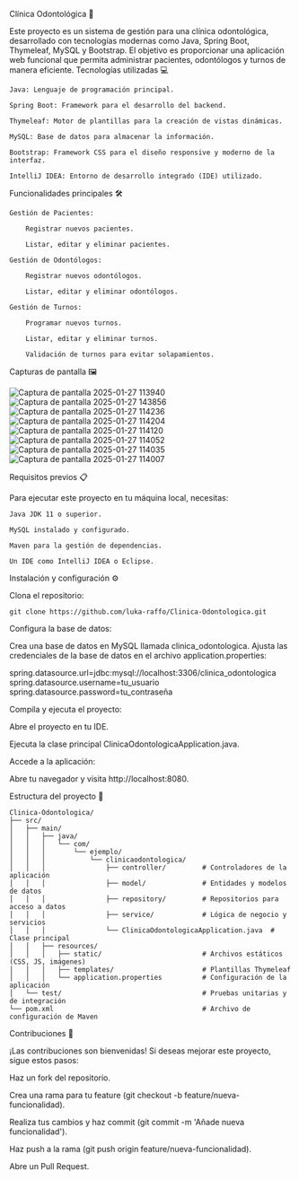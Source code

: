 Clínica Odontológica 🦷

Este proyecto es un sistema de gestión para una clínica odontológica, desarrollado con tecnologías modernas como Java, Spring Boot, Thymeleaf, MySQL y Bootstrap. El objetivo es proporcionar una aplicación web funcional que permita administrar pacientes, odontólogos y turnos de manera eficiente.
Tecnologías utilizadas 💻

    Java: Lenguaje de programación principal.

    Spring Boot: Framework para el desarrollo del backend.

    Thymeleaf: Motor de plantillas para la creación de vistas dinámicas.

    MySQL: Base de datos para almacenar la información.

    Bootstrap: Framework CSS para el diseño responsive y moderno de la interfaz.

    IntelliJ IDEA: Entorno de desarrollo integrado (IDE) utilizado.

Funcionalidades principales 🛠️

    Gestión de Pacientes:

        Registrar nuevos pacientes.

        Listar, editar y eliminar pacientes.

    Gestión de Odontólogos:

        Registrar nuevos odontólogos.

        Listar, editar y eliminar odontólogos.

    Gestión de Turnos:

        Programar nuevos turnos.

        Listar, editar y eliminar turnos.

        Validación de turnos para evitar solapamientos.

Capturas de pantalla 🖼️


![Captura de pantalla 2025-01-27 113940](https://github.com/user-attachments/assets/07058956-0456-41c1-96f0-825c17aefc5f)
![Captura de pantalla 2025-01-27 143856](https://github.com/user-attachments/assets/eebcd717-7c3c-44f6-999d-c5ebf00c0e5e)
![Captura de pantalla 2025-01-27 114236](https://github.com/user-attachments/assets/a74e0520-f856-4527-8d51-acaef39a09d1)
![Captura de pantalla 2025-01-27 114204](https://github.com/user-attachments/assets/c0526b52-8bc2-4c84-bb58-f759d0acf82b)
![Captura de pantalla 2025-01-27 114120](https://github.com/user-attachments/assets/2d82dcfb-d8e3-4679-afa0-a8165c0946e8)
![Captura de pantalla 2025-01-27 114052](https://github.com/user-attachments/assets/9fbc583f-493d-4928-b625-13c22245bd77)
![Captura de pantalla 2025-01-27 114035](https://github.com/user-attachments/assets/25d49002-8644-4638-afa0-96ec296a25d8)
![Captura de pantalla 2025-01-27 114007](https://github.com/user-attachments/assets/33801448-0eac-49c1-bf2d-f848a6e2fe5a)

Requisitos previos 📋

Para ejecutar este proyecto en tu máquina local, necesitas:

    Java JDK 11 o superior.

    MySQL instalado y configurado.

    Maven para la gestión de dependencias.

    Un IDE como IntelliJ IDEA o Eclipse.

Instalación y configuración ⚙️

Clona el repositorio:

    git clone https://github.com/luka-raffo/Clinica-Odontologica.git

Configura la base de datos:

  Crea una base de datos en MySQL llamada clinica_odontologica.
  Ajusta las credenciales de la base de datos en el archivo application.properties:

spring.datasource.url=jdbc:mysql://localhost:3306/clinica_odontologica
spring.datasource.username=tu_usuario
spring.datasource.password=tu_contraseña

Compila y ejecuta el proyecto:

Abre el proyecto en tu IDE.

Ejecuta la clase principal ClinicaOdontologicaApplication.java.

Accede a la aplicación:

Abre tu navegador y visita http://localhost:8080.

Estructura del proyecto 📂

    Clinica-Odontologica/
    ├── src/
    │   ├── main/
    │   │   ├── java/
    │   │   │   └── com/
    │   │   │       └── ejemplo/
    │   │   │           └── clinicaodontologica/
    │   │   │               ├── controller/         # Controladores de la aplicación
    │   │   │               ├── model/              # Entidades y modelos de datos
    │   │   │               ├── repository/         # Repositorios para acceso a datos
    │   │   │               ├── service/            # Lógica de negocio y servicios
    │   │   │               └── ClinicaOdontologicaApplication.java  # Clase principal
    │   │   ├── resources/
    │   │   │   ├── static/                         # Archivos estáticos (CSS, JS, imágenes)
    │   │   │   ├── templates/                      # Plantillas Thymeleaf
    │   │   │   └── application.properties          # Configuración de la aplicación
    │   └── test/                                   # Pruebas unitarias y de integración
    └── pom.xml                                     # Archivo de configuración de Maven

Contribuciones 🤝

¡Las contribuciones son bienvenidas! Si deseas mejorar este proyecto, sigue estos pasos:

Haz un fork del repositorio.

Crea una rama para tu feature (git checkout -b feature/nueva-funcionalidad).

Realiza tus cambios y haz commit (git commit -m 'Añade nueva funcionalidad').

Haz push a la rama (git push origin feature/nueva-funcionalidad).

Abre un Pull Request.

